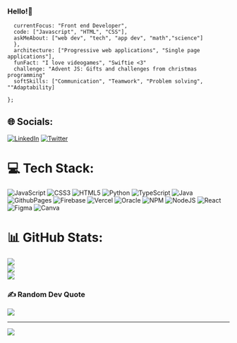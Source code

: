 ### Hello!🐥
```const ariardgz = {
  currentFocus: "Front end Developer",
  code: ["Javascript", "HTML", "CSS"],
  askMeAbout: ["web dev", "tech", "app dev", "math","science"]
  },
  architecture: ["Progressive web applications", "Single page applications"],
  funFact: "I love videogames", "Swiftie <3"
  challenge: "Advent JS: Gifts and challenges from christmas programming"
  softSkills: ["Communication", "Teamwork", "Problem solving", ""Adaptability]

};
```

## 🌐 Socials:
[![LinkedIn](https://img.shields.io/badge/LinkedIn-%230077B5.svg?logo=linkedin&logoColor=white)](https://www.linkedin.com/in/ariadna-rodr%C3%ADguez-acevedo-4244b9225/) [![Twitter](https://img.shields.io/badge/Twitter-%231DA1F2.svg?logo=Twitter&logoColor=white)](https://twitter.com/dev1016509) 

# 💻 Tech Stack:
![JavaScript](https://img.shields.io/badge/javascript-%23323330.svg?style=for-the-badge&logo=javascript&logoColor=%23F7DF1E) ![CSS3](https://img.shields.io/badge/css3-%231572B6.svg?style=for-the-badge&logo=css3&logoColor=white) ![HTML5](https://img.shields.io/badge/html5-%23E34F26.svg?style=for-the-badge&logo=html5&logoColor=white) ![Python](https://img.shields.io/badge/python-3670A0?style=for-the-badge&logo=python&logoColor=ffdd54) ![TypeScript](https://img.shields.io/badge/typescript-%23007ACC.svg?style=for-the-badge&logo=typescript&logoColor=white) ![Java](https://img.shields.io/badge/java-%23ED8B00.svg?style=for-the-badge&logo=openjdk&logoColor=white) ![GithubPages](https://img.shields.io/badge/github%20pages-121013?style=for-the-badge&logo=github&logoColor=white) ![Firebase](https://img.shields.io/badge/firebase-%23039BE5.svg?style=for-the-badge&logo=firebase) ![Vercel](https://img.shields.io/badge/vercel-%23000000.svg?style=for-the-badge&logo=vercel&logoColor=white) ![Oracle](https://img.shields.io/badge/Oracle-F80000?style=for-the-badge&logo=oracle&logoColor=white) ![NPM](https://img.shields.io/badge/NPM-%23CB3837.svg?style=for-the-badge&logo=npm&logoColor=white) ![NodeJS](https://img.shields.io/badge/node.js-6DA55F?style=for-the-badge&logo=node.js&logoColor=white) ![React](https://img.shields.io/badge/react-%2320232a.svg?style=for-the-badge&logo=react&logoColor=%2361DAFB) ![Figma](https://img.shields.io/badge/figma-%23F24E1E.svg?style=for-the-badge&logo=figma&logoColor=white) ![Canva](https://img.shields.io/badge/Canva-%2300C4CC.svg?style=for-the-badge&logo=Canva&logoColor=white)
# 📊 GitHub Stats:
![](https://github-readme-stats.vercel.app/api?username=ariardgz&theme=dark&hide_border=false&include_all_commits=false&count_private=false)<br/>
![](https://github-readme-streak-stats.herokuapp.com/?user=ariardgz&theme=dark&hide_border=false)<br/>
![](https://github-readme-stats.vercel.app/api/top-langs/?username=ariardgz&theme=dark&hide_border=false&include_all_commits=false&count_private=false&layout=compact)

### ✍️ Random Dev Quote
![](https://quotes-github-readme.vercel.app/api?type=horizontal&theme=dark)

---
[![](https://visitcount.itsvg.in/api?id=ariardgz&icon=0&color=12)](https://visitcount.itsvg.in)

<!-- Proudly created with GPRM ( https://gprm.itsvg.in ) -->
